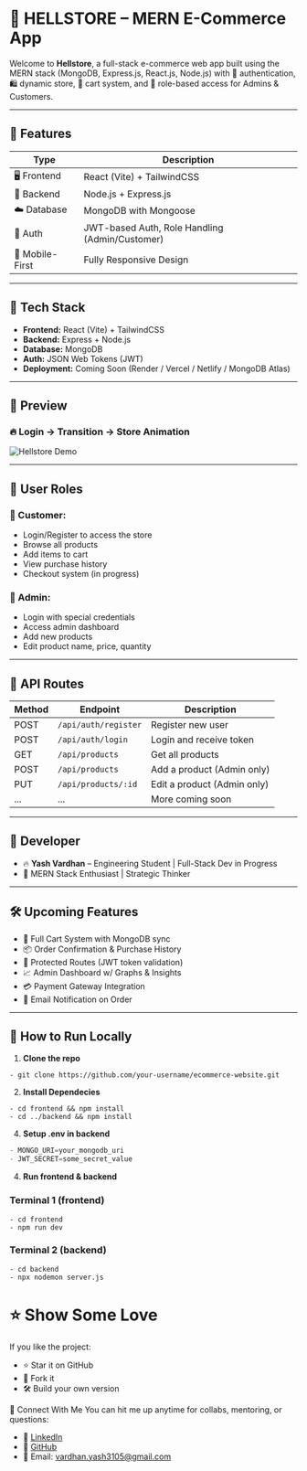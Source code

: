 # 🛒 HELLSTORE – MERN E-Commerce App

Welcome to **Hellstore**, a full-stack e-commerce web app built using the MERN stack (MongoDB, Express.js, React.js, Node.js) with 🔐 authentication, 🛍️ dynamic store, 🧾 cart system, and 🧠 role-based access for Admins & Customers.

---

## 🚀 Features

| Type            | Description                                    |
| --------------- | ---------------------------------------------- |
| 🖥️ Frontend     | React (Vite) + TailwindCSS                     |
| 🧠 Backend      | Node.js + Express.js                           |
| ☁️ Database     | MongoDB with Mongoose                          |
| 🔐 Auth         | JWT-based Auth, Role Handling (Admin/Customer) |
| 📲 Mobile-First | Fully Responsive Design                        |

---

## 🧰 Tech Stack

- **Frontend:** React (Vite) + TailwindCSS
- **Backend:** Express + Node.js
- **Database:** MongoDB
- **Auth:** JSON Web Tokens (JWT)
- **Deployment:** Coming Soon (Render / Vercel / Netlify / MongoDB Atlas)

---

## 📸 Preview

### 🔥 Login → Transition → Store Animation

![Hellstore Demo](./markdownAssets/Showcase.gif)

---

## 👥 User Roles

### 👤 Customer:

- Login/Register to access the store
- Browse all products
- Add items to cart
- View purchase history
- Checkout system (in progress)

### 👑 Admin:

- Login with special credentials
- Access admin dashboard
- Add new products
- Edit product name, price, quantity

---

## 🧪 API Routes

| Method | Endpoint             | Description                 |
| ------ | -------------------- | --------------------------- |
| POST   | `/api/auth/register` | Register new user           |
| POST   | `/api/auth/login`    | Login and receive token     |
| GET    | `/api/products`      | Get all products            |
| POST   | `/api/products`      | Add a product (Admin only)  |
| PUT    | `/api/products/:id`  | Edit a product (Admin only) |
| ...    | ...                  | More coming soon            |

---

## 🧠 Developer

- 🔥 **Yash Vardhan** – Engineering Student | Full-Stack Dev in Progress
- 🎯 MERN Stack Enthusiast | Strategic Thinker

---

## 🛠️ Upcoming Features

- 🛒 Full Cart System with MongoDB sync
- 📦 Order Confirmation & Purchase History
- 🔐 Protected Routes (JWT token validation)
- 📈 Admin Dashboard w/ Graphs & Insights
- 💳 Payment Gateway Integration
- 📨 Email Notification on Order

---

## 📌 How to Run Locally

1. **Clone the repo**

```shell
- git clone https://github.com/your-username/ecommerce-website.git
```

2. **Install Dependecies**

```shell
- cd frontend && npm install
- cd ../backend && npm install
```

4. **Setup .env in backend**

```javascript
- MONGO_URI=your_mongodb_uri
- JWT_SECRET=some_secret_value
```

4. **Run frontend & backend**

### Terminal 1 (frontend)

```shell
- cd frontend
- npm run dev
```

### Terminal 2 (backend)

```shell
- cd backend
- npx nodemon server.js
```

# ⭐ Show Some Love

If you like the project:

- ⭐ Star it on GitHub
- 🔁 Fork it
- 🛠️ Build your own version

💬 Connect With Me
You can hit me up anytime for collabs, mentoring, or questions:

- 🧠 [LinkedIn](https://www.linkedin.com/in/vardhan-yash3105/)
- 🐙 [GitHub](https://github.com/yashvardhan3105)
- 📧 Email: vardhan.yash3105@gmail.com
